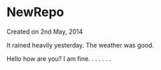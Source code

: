 NewRepo
=======
Created on 2nd May, 2014

It rained heavily yesterday.
The weather was good.

Hello how are you?
I am fine.
.
.
.
.
.
.


